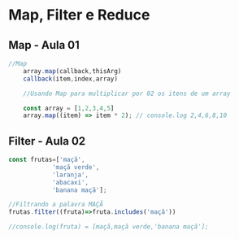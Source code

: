 # Map, Filter e Reduce

## Map - Aula 01

```javascript
//Map
    array.map(callback,thisArg)
    callback(item,index,array)

    //Usando Map para multiplicar por 02 os itens de um array

    const array = [1,2,3,4,5]
    array.map((item) => item * 2); // console.log 2,4,6,8,10

```
## Filter - Aula 02


```javascript
const frutas=['maçã',
            'maçã verde',
            'laranja',
            'abacaxi',
            'banana maçã'];

//Filtrando a palavra MAÇÃ
frutas.filter((fruta)=>fruta.includes('maçã'))

//console.log(fruta) = [maçã,maçã verde,'banana maçã'];
```